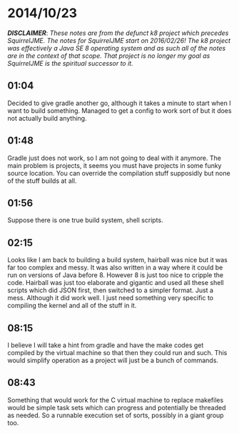 # 2014/10/23

***DISCLAIMER***: _These notes are from the defunct k8 project which_
_precedes SquirrelJME. The notes for SquirrelJME start on 2016/02/26!_
_The k8 project was effectively a Java SE 8 operating system and as such_
_all of the notes are in the context of that scope. That project is no_
_longer my goal as SquirrelJME is the spiritual successor to it._

## 01:04

Decided to give gradle another go, although it takes a minute to start when I
want to build something. Managed to get a config to work sort of but it does
not actually build anything.

## 01:48

Gradle just does not work, so I am not going to deal with it anymore. The main
problem is projects, it seems you must have projects in some funky source
location. You can override the compilation stuff supposidly but none of the
stuff builds at all.

## 01:56

Suppose there is one true build system, shell scripts.

## 02:15

Looks like I am back to building a build system, hairball was nice but it was
far too complex and messy. It was also written in a way where it could be run
on versions of Java before 8. However 8 is just too nice to cripple the code.
Hairball was just too elaborate and gigantic and used all these shell scripts
which did JSON first, then switched to a simpler format. Just a mess. Although
it did work well. I just need something very specific to compiling the kernel
and all of the stuff in it.

## 08:15

I believe I will take a hint from gradle and have the make codes get compiled
by the virtual machine so that then they could run and such. This would
simplify operation as a project will just be a bunch of commands.

## 08:43

Something that would work for the C virtual machine to replace makefiles would
be simple task sets which can progress and potentially be threaded as needed.
So a runnable execution set of sorts, possibly in a giant group too.


